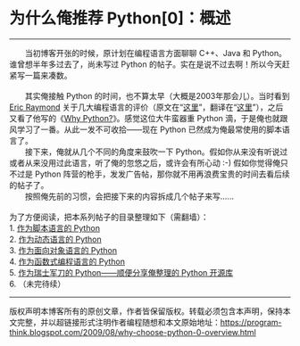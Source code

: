 # 为什么俺推荐 Python[0]：概述 

-----

<div class="post-body entry-content">
　　当初博客开张的时候，原计划在编程语言方面聊聊 C++、Java 和 Python。谁曾想半年多过去了，尚未写过 Python 的帖子。实在是说不过去啊！所以今天赶紧写一篇来凑数。<a name="more"></a><br/>
<br/>
　　其实俺接触 Python 的时间，也不算太早（大概是2003年那会儿）。当时看到 <a href="https://en.wikipedia.org/wiki/Eric_S._Raymond" rel="nofollow" target="_blank">Eric Raymond</a> 关于几大编程语言的评价（原文在“<a href="http://www.catb.org/%7Eesr/writings/taoup/html/ch14s04.html#c_lang" rel="nofollow" target="_blank">这里</a>”，翻译在“<a href="http://blog.csdn.net/myan/archive/2003/05/15/1923.aspx" rel="nofollow" target="_blank">这里</a>”），之后又看了他写的《<a href="http://www.linuxjournal.com/article/3882" rel="nofollow" target="_blank">Why Python?</a>》。感觉这位大牛蛮器重 Python 滴，于是俺也就跟风学习了一番。从此一发不可收拾——现在 Python 已然成为俺最常使用的脚本语言了。<br/>
　　接下来，俺就从几个不同的角度来鼓吹一下 Python。假如你从来没有听说过或者从来没用过此语言，听了俺的忽悠之后，或许会有所心动 :-) 假如你觉得俺只不过是 Python 阵营的枪手，发发广告帖，那你就不用再浪费宝贵的时间去看后续的帖子了。<br/>
　　按照俺先前的习惯，会把接下来的内容拆成几个帖子来写......<br/>
<a name="index"> </a><br/>
为了方便阅读，把本系列帖子的目录整理如下（需翻墙）：<br/>
1. <a href="../../2009/08/why-choose-python-1-script.md">作为脚本语言的 Python</a><br/>
2. <a href="../../2009/08/why-choose-python-2-dynamic.md">作为动态语言的 Python</a><br/>
3. <a href="../../2010/08/why-choose-python-3-oop.md">作为面向对象语言的 Python</a><br/>
4. <a href="../../2012/02/why-choose-python-4-fp.md">作为函数式编程语言的 Python</a><br/>
5. <a href="../../2013/02/why-choose-python-5-tools.md">作为瑞士军刀的 Python——顺便分享俺整理的 Python 开源库</a><br/>
6. （未完待续）
</div>


------------------------------------------------

版权声明本博客所有的原创文章，作者皆保留版权。转载必须包含本声明，保持本文完整，并以超链接形式注明作者编程随想和本文原始地址：https://program-think.blogspot.com/2009/08/why-choose-python-0-overview.html
